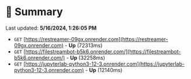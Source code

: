 # 📖 Summary
Last updated: **5/16/2024, 1:26:05 PM**

- `GET` [https://restreamer-09gx.onrender.com](https://restreamer-09gx.onrender.com) - **Up** (72313ms)
- `GET` [https://filestreambot-b5k6.onrender.com/](https://filestreambot-b5k6.onrender.com/) - **Up** (32258ms)
- `GET` [https://jupyterlab-python3-12-3.onrender.com](https://jupyterlab-python3-12-3.onrender.com) - **Up** (12140ms)
